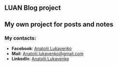 
## LUAN Blog project

## My own project for posts and notes

### My contacts: 
- **Facebook**: [Anatolii Lukavenko](https://www.facebook.com/profile.php?id=100004768836692)
- **Mail**: Anatolii.lukavenko@gmail.com
- **LinkedIn**: [Anatolii Lukavenko](https://www.linkedin.com/in/anatolii-lukavenko/)